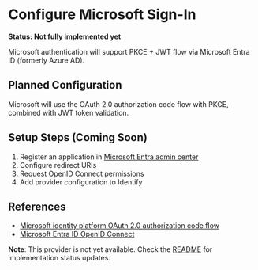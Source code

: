 # Configure Microsoft Sign-In

**Status: Not fully implemented yet**

Microsoft authentication will support PKCE + JWT flow via Microsoft Entra ID (formerly Azure AD).

## Planned Configuration

Microsoft will use the OAuth 2.0 authorization code flow with PKCE, combined with JWT token validation.

## Setup Steps (Coming Soon)

1. Register an application in [Microsoft Entra admin center](https://entra.microsoft.com/)
2. Configure redirect URIs
3. Request OpenID Connect permissions
4. Add provider configuration to Identify

## References

- [Microsoft identity platform OAuth 2.0 authorization code flow](https://learn.microsoft.com/azure/active-directory/develop/v2-oauth2-auth-code-flow)
- [Microsoft Entra ID OpenID Connect](https://learn.microsoft.com/entra/identity-platform/v2-protocols-oidc)

**Note**: This provider is not yet available. Check the [README](../README.md) for implementation status updates.
